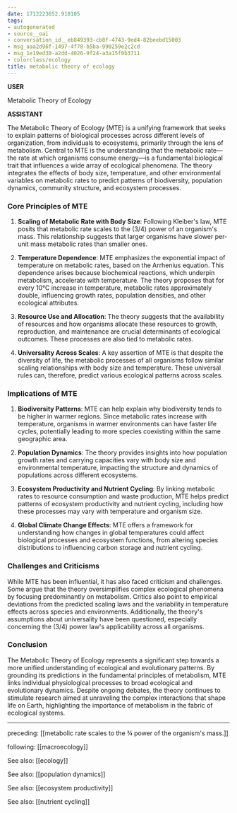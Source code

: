 ```yaml
---
date: 1712223652.910105
tags:
- autogenerated
- source__oai
- conversation_id__eb849393-cb8f-4743-9ed4-82beebd15003
- msg_aaa2d96f-1497-4f78-b5ba-990259e2c2cd
- msg_1e19ed30-a2dd-4026-9f24-a3a15f0b3711
- colorclass/ecology
title: metabolic theory of ecology
---
```


**USER**

Metabolic Theory of Ecology


**ASSISTANT**

The Metabolic Theory of Ecology (MTE) is a unifying framework that seeks to explain patterns of biological processes across different levels of organization, from individuals to ecosystems, primarily through the lens of metabolism. Central to MTE is the understanding that the metabolic rate—the rate at which organisms consume energy—is a fundamental biological trait that influences a wide array of ecological phenomena. The theory integrates the effects of body size, temperature, and other environmental variables on metabolic rates to predict patterns of biodiversity, population dynamics, community structure, and ecosystem processes.

### Core Principles of MTE

1. **Scaling of Metabolic Rate with Body Size**: Following Kleiber's law, MTE posits that metabolic rate scales to the \(3/4\) power of an organism's mass. This relationship suggests that larger organisms have slower per-unit mass metabolic rates than smaller ones.

2. **Temperature Dependence**: MTE emphasizes the exponential impact of temperature on metabolic rates, based on the Arrhenius equation. This dependence arises because biochemical reactions, which underpin metabolism, accelerate with temperature. The theory proposes that for every 10°C increase in temperature, metabolic rates approximately double, influencing growth rates, population densities, and other ecological attributes.

3. **Resource Use and Allocation**: The theory suggests that the availability of resources and how organisms allocate these resources to growth, reproduction, and maintenance are crucial determinants of ecological outcomes. These processes are also tied to metabolic rates.

4. **Universality Across Scales**: A key assertion of MTE is that despite the diversity of life, the metabolic processes of all organisms follow similar scaling relationships with body size and temperature. These universal rules can, therefore, predict various ecological patterns across scales.

### Implications of MTE

1. **Biodiversity Patterns**: MTE can help explain why biodiversity tends to be higher in warmer regions. Since metabolic rates increase with temperature, organisms in warmer environments can have faster life cycles, potentially leading to more species coexisting within the same geographic area.

2. **Population Dynamics**: The theory provides insights into how population growth rates and carrying capacities vary with body size and environmental temperature, impacting the structure and dynamics of populations across different ecosystems.

3. **Ecosystem Productivity and Nutrient Cycling**: By linking metabolic rates to resource consumption and waste production, MTE helps predict patterns of ecosystem productivity and nutrient cycling, including how these processes may vary with temperature and organism size.

4. **Global Climate Change Effects**: MTE offers a framework for understanding how changes in global temperatures could affect biological processes and ecosystem functions, from altering species distributions to influencing carbon storage and nutrient cycling.

### Challenges and Criticisms

While MTE has been influential, it has also faced criticism and challenges. Some argue that the theory oversimplifies complex ecological phenomena by focusing predominantly on metabolism. Critics also point to empirical deviations from the predicted scaling laws and the variability in temperature effects across species and environments. Additionally, the theory's assumptions about universality have been questioned, especially concerning the \(3/4\) power law's applicability across all organisms.

### Conclusion

The Metabolic Theory of Ecology represents a significant step towards a more unified understanding of ecological and evolutionary patterns. By grounding its predictions in the fundamental principles of metabolism, MTE links individual physiological processes to broad ecological and evolutionary dynamics. Despite ongoing debates, the theory continues to stimulate research aimed at unraveling the complex interactions that shape life on Earth, highlighting the importance of metabolism in the fabric of ecological systems.


---

preceding: [[metabolic rate scales to the ¾ power of the organism's mass.]]  


following: [[macroecology]]

See also: [[ecology]]


See also: [[population dynamics]]


See also: [[ecosystem productivity]]


See also: [[nutrient cycling]]